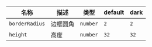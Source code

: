 | 名称 | 描述 | 类型 | default | dark |
|---|---|---|---|---|
| `borderRadius` | 边框圆角 | `number` | `2` | `2` |
| `height` | 高度 | `number` | `32` | `32` |
